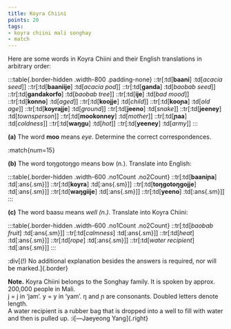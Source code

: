 ```yaml
---
title: Koyra Chiini
points: 20
tags:
- koyra chiini mali songhay
- match 
---
```


Here are some words in Koyra Chiini and their English translations
in arbitrary order:

:::table{.border-hidden .width-800 .padding-none}
::tr[:td[**baani**] :td[*acacia seed*]]
::tr[:td[**baaniije**] :td[*acacia pod*]]
::tr[:td[**ganda**] :td[*baobab seed*]]
::tr[:td[**gandakorfo**] :td[*baobab tree*]]
::tr[:td[**ije**] :td[*bad mood*]]
::tr[:td[**konno**] :td[*aged*]]
::tr[:td[**koojje**] :td[*child*]]
::tr[:td[**kooɲa**] :td[*old age*]]
::tr[:td[**koyrajje**] :td[*ground*]]
::tr[:td[**jeeno**] :td[*snake*]]
::tr[:td[**jeeney**] :td[*townsperson*]]
::tr[:td[**mookonney**] :td[*mother*]]
::tr[:td[**ɲaa**] :td[*coldness*]]
::tr[:td[**waŋgu**] :td[*hot*]]
::tr[:td[**yeeney**] :td[*army*]]
:::

**(a)** The word **moo** means *eye*. Determine the correct correspondences.

:match{num=15}

**(b)** The word toŋgotoŋgo means bow (n.). Translate into English:

:::table{.border-hidden .width-600 .no1Count .no2Count}
::tr[:td[**baaniɲa**] :td[:ans{.sm}]]
::tr[:td[**koyra**] :td[:ans{.sm}]]
::tr[:td[**toŋgotoŋgojje**] :td[:ans{.sm}]]
::tr[:td[**waŋgiije**] :td[:ans{.sm}]]
::tr[:td[**yeeno**] :td[:ans{.sm}]]
:::

**(c)** The word baasu means *well (n.)*. Translate into Koyra Chiini:

:::table{.border-hidden .width-600 .no1Count .no2Count}
::tr[:td[*baobab fruit*] :td[:ans{.sm}]]
::tr[:td[*calmness*] :td[:ans{.sm}]]
::tr[:td[*heat*] :td[:ans{.sm}]]
::tr[:td[*rope*] :td[:ans{.sm}]]
::tr[:td[*water recipient*] :td[:ans{.sm}]]
:::

:div[(!) No additional explanation besides the answers is required, nor will be marked.]{.border}

**Note.** Koyra Chiini belongs to the Songhay family. It is spoken by approx. 200,000 people in
Mali.
<br>j = j in ‘jam’. y = y in ‘yam’. ŋ and ɲ are consonants. Doubled letters denote length.
<br>A water recipient is a rubber bag that is dropped into a well to fill with water and then is
pulled up. :i[—Jaeyeong Yang]{.right}